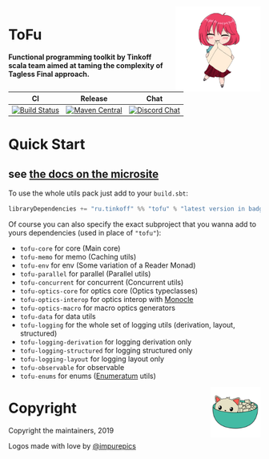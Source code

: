 <img align="right" src="logos/tofu-mascot.png" height="170px" style="padding-left: 20px"/>

# ToFu

**Functional programming toolkit by Tinkoff scala team aimed at taming the complexity of Tagless Final approach.** 

| CI | Release | Chat |
| --- | --- | --- |
| [![Build Status](https://travis-ci.com/TinkoffCreditSystems/tofu.svg?branch=master)](https://travis-ci.com/TinkoffCreditSystems/tofu) | [![Maven Central](https://img.shields.io/maven-central/v/ru.tinkoff/tofu-core_2.13.svg)](https://search.maven.org/search?q=ru.tinkoff.tofu-core) | [![Discord Chat](https://img.shields.io/discord/657318688025739283.svg)](https://discord.gg/)

# Quick Start

## see [the docs on the microsite](https://tinkoffcreditsystems.github.io/tofu)

To use the whole utils pack just add to your `build.sbt`: 

```scala
libraryDependencies += "ru.tinkoff" %% "tofu" % "latest version in badge"
```

Of course you can also specify the exact subproject that you wanna add to yours dependencies (used in place of `"tofu"`):

* `tofu-core` for core (Main core)
* `tofu-memo` for memo (Caching utils)
* `tofu-env` for env (Some variation of a Reader Monad)
* `tofu-parallel` for parallel (Parallel utils)
* `tofu-concurrent` for concurrent (Concurrent utils)
* `tofu-optics-core` for optics core (Optics typeclasses)
* `tofu-optics-interop` for optics interop with [Monocle](https://github.com/julien-truffaut/Monocle)
* `tofu-optics-macro` for macro optics generators
* `tofu-data` for data utils
* `tofu-logging` for the whole set of logging utils (derivation, layout, structured)
* `tofu-logging-derivation` for logging derivation only
* `tofu-logging-structured` for logging structured only
* `tofu-logging-layout` for logging layout only
* `tofu-observable` for observable
* `tofu-enums` for enums ([Enumeratum](https://github.com/lloydmeta/enumeratum) utils)

<img align="right" src="logos/tofu-logo.png" height="100px" style="padding-left: 5px"/>

# Copyright
Copyright the maintainers, 2019

Logos made with love by [@impurepics](https://twitter.com/impurepics)
